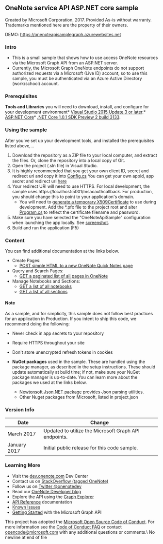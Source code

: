 OneNote service API ASP.NET core sample
---------------------------------------

Created by Microsoft Corporation, 2017. Provided As-is without warranty. Trademarks mentioned here are the property of their owners.

DEMO: https://onenoteapisamplegraph.azurewebsites.net

### Intro

-	This is a small sample that shows how to use access OneNote resources via the Microsoft Graph API from an ASP.NET server.
-	Currently, the Microsoft Graph OneNote endpoints do not support authorized requests via a Microsoft (Live ID) account, so to use this sample, you must be authenticated via an Azure Active Directory (work/school) account.

### Prerequisites

**Tools and Libraries** you will need to download, install, and configure for your development environment* [Visual Studio 2015 Update 3 or later](http://www.visualstudio.com/en-us/downloads).* [ASP.NET Core](https://www.asp.net/core)* [.NET Core 1.0.1 SDK Preview 2 build 3133](https://github.com/dotnet/core/blob/master/release-notes/download-archives/1.0.1-preview2-download.md).

### Using the sample

After you've set up your development tools, and installed the prerequisites listed above,...

1.	Download the repository as a ZIP file to your local computer, and extract the files. Or, clone the repository into a local copy of Git.
2.	Open the project (.sln file) in Visual Studio.
3.	It is highly recommended that you get your own client ID, secret and redirect uri and copy it into [Config.cs](https://github.com/OneNoteDev/OneNoteApiSampleAspNetCore/blob/master/src/OneNoteApiSample/Config.cs#L9) You can get your own appid, app secret and redirect uri [here](http://developer.microsoft.com/en-us/graph/docs/authorization/auth_register_app_v2)
4.	Your redirect URI will need to use HTTPS. For local development, the sample uses https://localhost:5001/msaoauthcallback. For production, you should change this to point to your application's domain.
	-	You will need to [generate a temporary X509Certificate](https://msdn.microsoft.com/en-us/library/ms733813(v=vs.110).aspx) to use during development. Add the \*.pfx file to the project root and alter [Program.cs](https://github.com/OneNoteDev/MsGraph_OneNoteApiSampleAspNetCore/blob/master/src/OneNoteApiSample/Program.cs#L17) to reflect the certificate filename and password.
5.	Make sure you have selected the "OneNoteApiSample" configuration when launching the app locally. See [screenshot](https://github.com/OneNoteDev/OneNoteApiSampleAspNetCore/blob/master/images/OneNoteApiSampleConfiguration.PNG).
6.	Build and run the application (F5)

### Content

You can find additional documentation at the links below.

-	Create Pages:
	-	[POST simple HTML to a new OneNote Quick Notes page](https://developer.microsoft.com/en-us/graph/docs/api-reference/beta/api/notes_post_pages)
-	Query and Search Pages:
	-	[GET a paginated list of all pages in OneNote](https://developer.microsoft.com/en-us/graph/docs/api-reference/beta/api/notes_list_pages)
-	Manage Notebooks and Sections:
	-	[GET a list of all notebooks](https://developer.microsoft.com/en-us/graph/docs/api-reference/beta/api/notes_list_notebooks)
	-	[GET a list of all sections](https://developer.microsoft.com/en-us/graph/docs/api-reference/beta/api/notes_list_sections)

#### Note

As a sample, and for simplicity, this sample does not follow best practices for an application in Production. If you intent to ship this code, we recommend doing the following:

-	Never check in app secrets to your repository
-	Require HTTPS throughout your site
-	Don't store unencrypted refresh tokens in cookies

-	**NuGet packages** used in the sample. These are handled using the package manager, as described in the setup instructions. These should update automatically at build time; if not, make sure your NuGet package manager is up-to-date. You can learn more about the packages we used at the links below.

	-	[Newtonsoft Json.NET package](http://newtonsoft.com/) provides Json parsing utilities.
	-	Other Nuget packages from Microsoft, listed in project.json

### Version Info

| Date         | Change                                                |
|--------------|-------------------------------------------------------|
| March 2017   | Updated to utilize the Microsoft Graph API endpoints. |
| January 2017 | Initial public release for this code sample.          |

### Learning More

-	Visit the [dev.onenote.com](http://dev.onenote.com) Dev Center
-	Contact us on [StackOverflow (tagged OneNote)](http://go.microsoft.com/fwlink/?LinkID=390182)
-	Follow us on [Twitter @onenotedev](http://www.twitter.com/onenotedev)
-	Read our [OneNote Developer blog](http://go.microsoft.com/fwlink/?LinkID=390183)
-	Explore the API using the [Graph Explorer](https://developer.microsoft.com/en-us/graph/graph-explorer)
-	[API Reference](https://developer.microsoft.com/en-us/graph/docs/api-reference/beta/resources/notes) documentation
-	[Known Issues](https://developer.microsoft.com/en-us/graph/docs/overview/release_notes)
-	[Getting Started](https://developer.microsoft.com/en-us/graph/docs/get-started/get-started) with the Microsoft Graph API

This project has adopted the [Microsoft Open Source Code of Conduct](https://opensource.microsoft.com/codeofconduct/). For more information see the [Code of Conduct FAQ](https://opensource.microsoft.com/codeofconduct/faq/) or contact [opencode@microsoft.com](mailto:opencode@microsoft.com) with any additional questions or comments.\ No newline at end of file
